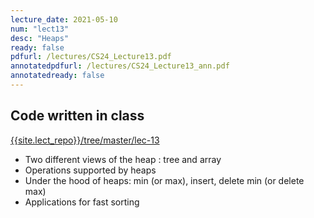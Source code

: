 ```yaml
---
lecture_date: 2021-05-10
num: "lect13"
desc: "Heaps"
ready: false
pdfurl: /lectures/CS24_Lecture13.pdf
annotatedpdfurl: /lectures/CS24_Lecture13_ann.pdf
annotatedready: false
---
```



## Code written in class
[{{site.lect_repo}}/tree/master/lec-13]({{site.lect_repo}}/tree/master/lec-13)

* Two different views of the heap : tree and array 
* Operations supported by heaps
* Under the hood of heaps: min (or max), insert, delete min (or delete max)
* Applications for fast sorting
